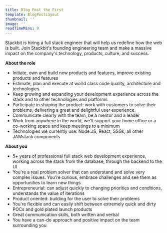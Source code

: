 ```yaml
---
title: Blog Post the First
template: BlogPostLayout
thumbnail: ''
image: ''
readTimeMins: 9
---
```


Stackbit is hiring a full stack engineer that will help us redefine how the web is built. Join Stackbit's founding engineering team and make a massive impact on the company's technology, products, culture, and success.

**About the role**

- Initiate, own and build new products and features, improve existing products and features
- Estimate, plan and execute at world class code quality, architecture and technologies
- Keep growing and expanding your development experience across the stack and to other technologies and platforms
- Participate in shaping the product: work with customers to solve their problems, delivering a great and delightful user experience.
- Communicate clearly with the team, be a mentor and a leader
- Work from anywhere in the world, we'll support your home office or a co-working space and keep meetings to a minimum
- Technologies we currently use: Node.JS, React, SSGs, all other JAMstack components

**About you**

- 5+ years of professional full stack web development experience, working across the stack from the database, through the backend to the UI
- You're a real problem solver that can understand and solve very complex issues. You're curious, embrace challenges and see them as opportunities to learn new things
- Entrepreneurial: can adjust quickly to changing priorities and conditions, understands the value of iterations
- Product oriented: building for the user to solve their problems
- You're flexible and can easily shift between extremely quick and dirty POCs and gold plated launch products
- Great communication skills, both written and verbal
- You have a can-do approach and positive impact on the team surrounding you



